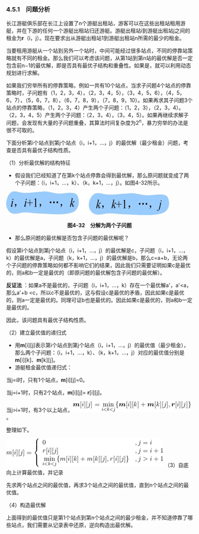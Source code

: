 ### 4.5.1　问题分析

长江游艇俱乐部在长江上设置了n个游艇出租站，游客可以在这些出租站租用游艇，并在下游的任何一个游艇出租站归还游艇。游艇出租站i到游艇出租站j之间的租金为**r**（i，j）。现在要求出从游艇出租站1到游艇出租站n所需的最少的租金。

当要租用游艇从一个站到另外一个站时，中间可能经过很多站点，不同的停靠站策略就有不同的租金。那么我们可以考虑该问题，从第1站到第n站的最优解是否一定包含前n−1的最优解，即是否具有最优子结构和重叠性。如果是，就可以利用动态规划进行求解。

如果我们穷举所有的停靠策略，例如一共有10个站点，当求子问题4个站点的停靠策略时，子问题有（1，2，3，4），（2，3，4，5），（3，4，5，6），（4，5，6，7），（5，6，7，8），（6，7，8，9），（7，8，9，10）。如果再求其子问题3个站点的停靠策略，（1，2，3，4）产生两个子问题：（1，2，3），（2，3，4）。（2，3，4，5）产生两个子问题：（2，3，4），（3，4，5）。如果再继续求解子问题，会发现有大量的子问题重叠，其算法时间复杂度为2<sup class="my_markdown">n</sup>，暴力穷举的办法是很不可取的。

下面分析第i个站点到第j个站点（i，i+1，…，j）的最优解（最少租金）问题，考查是否具有最优子结构性质。

（1）分析最优解的结构特征

+ 假设我们已经知道了在第k个站点停靠会得到最优解，那么原问题就变成了两个子问题：（i，i+1，…，k）、（k，k+1，…，j）。如图4-32所示。

![313.jpg](../images/313.jpg)
<center class="my_markdown"><b class="my_markdown">图4-32　分解为两个子问题</b></center>

+ 那么原问题的最优解是否包含子问题的最优解呢？

假设第i个站点到第j个站点（i，i+1，…，j）的最优解是c，子问题（i，i+1，…，k）的最优解是a，子问题（k，k+1，…，j）的最优解是b，那么c=a+b，无论两个子问题的停靠策略如何都不影响它们的结果，因此我们只需要证明如果c是最优的，则a和b一定是最优的（即原问题的最优解包含子问题的最优解）。

**反证法** ：如果a不是最优的，子问题（i，i+1，…，k）存在一个最优解a'，a'<a，那么a'+b <c，所以c不是最优的，这与假设c是最优的矛盾，因此如果c是最优的，则a一定是最优的。同理可证b也是最优的。因此如果c是最优的，则a和b一定是最优的。

因此，该问题具有最优子结构性质。

（2）建立最优值的递归式

+ 用**m**[i][j]表示第i个站点到第j个站点（i，i+1，…，j）的最优值（最少租金），那么两个子问题：（i，i+1，…，k）、（k，k+1，…，j）对应的最优值分别是**m**[i][k]、**m**[k][j]。
+ 游艇租金最优值递归式：

当j=i时，只有1个站点，**m**[i][j]=0。

当j=i+1时，只有2个站点，**m**[i][j]= **r**[i][j]。

当j>i+1时，有3个以上站点，<img class="my_markdown" src="../images/314.gif" style="width:319px;  height: 29px; "/>。

整理如下。

![315.gif](../images/315.gif)
（3）自底向上计算最优值，并记录

先求两个站点之间的最优值，再求3个站点之间的最优值，直到n个站点之间的最优值。

（4）构造最优解

上面得到的最优值只是第1个站点到第n个站点之间的最少租金，并不知道停靠了哪些站点，我们需要从记录表中还原，逆向构造出最优解。

